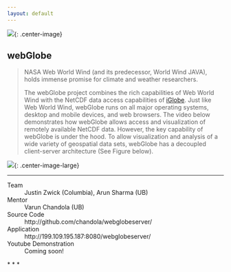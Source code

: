 ```yaml
---
layout: default
---
```

![](/webglobeserver/icon.png){: .center-image}
## [](#header-5)webGlobe

> NASA Web World Wind (and its predecessor, World Wind JAVA), holds immense promise for climate and weather researchers.
>
> The webGlobe project combines the rich capabilities of Web World Wind with the NetCDF data access capabilities of [iGlobe](https://www.cse.buffalo.edu/~chandola/research/iglobe.html). Just like Web World Wind, webGlobe runs on all major operating systems, desktop and mobile devices, and web browsers. The video below demonstrates how webGlobe allows access and visualization of remotely available NetCDF data. However, the key capability of webGlobe is under the hood. To allow visualization and analysis of a wide variety of geospatial data sets, webGlobe has a decoupled client-server architecture (See Figure below).

![](/webglobeserver/arch.png){: .center-image-large}
* * *
<dl>
<dt>Team</dt>
<dd>Justin Zwick (Columbia), Arun Sharma (UB)</dd>
<dt>Mentor</dt>
<dd>Varun Chandola (UB)</dd>
<dt>Source Code</dt>
<dd>http://github.com/chandola/webglobeserver/</dd>
<dt>Application</dt>
<dd>http://199.109.195.187:8080/webglobeserver/</dd>
<dt>Youtube Demonstration</dt>
<dd>Coming soon!</dd>
</dl>
* * *
